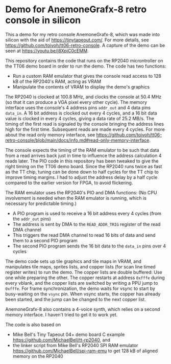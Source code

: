 Demo for AnemoneGrafx-8 retro console in silicon
================================================
This a demo for my retro console AnemoneGrafx-8, which was made into silicon with the aid of https://tinytapeout.com/.
For more details, see https://github.com/toivoh/tt06-retro-console.
A capture of the demo can be seen at https://youtu.be/j8XpiC0cEMM.

This repository contains the code that runs on the RP2040 microntroller on the TT06 demo board in order to run the demo.
The code has two functions:
- Run a custom RAM emulator that gives the console read access to 128 kB of the RP2040's RAM, acting as VRAM
- Manipulate the contents of VRAM to display the demo's graphics

The RP2040 is clocked at 100.8 MHz, and clocks the console at 50.4 MHz (so that it can produce a VGA pixel every other cycle).
The memory interface uses the console's 4 address pins `addr_out` and 4 data pins `data_in`.
A 16 bit address is clocked out every 4 cycles, and a 16 bit data value is clocked in every 4 cycles, giving a data rate of 25.2 MB/s.
The timing of the first read is signaled by the console bringing the address lines high for the first time. Subsequent reads are made every 4 cycles.
For more about the read only memory interface, see https://github.com/toivoh/tt06-retro-console/blob/main/docs/info.md#read-only-memory-interface.

The console expects the timing of the RAM emulator to be such that data from a read arrives back just in time to influence the address calculation 4 reads later.
The PIO code in this repository has been tweaked to give the right timing on the TT06 demo board. Since the RP2040 runs twice as fast as the TT chip, tuning can be done down to half cycles for the TT chip to improve timing margins. I had to adjust the address delay by a half cycle compared to the earlier version for FPGA, to avoid flickering.

The RAM emulator uses the RP2040's PIO and DMA functions: (No CPU involvement is needed when the RAM emulator is running, which is necessary for predictable timing.)
- A PIO program is used to receive a 16 bit address every 4 cycles (from the `addr_out` pins)
- The address is sent by DMA to the `READ_ADDR_TRIG` register of the read DMA channel
- This triggers the read DMA channel to read 16 bits of data and send them to a second PIO program
- The second PIO program sends the 16 bit data to the `data_in` pins over 4 cycles

The demo code sets up tile graphics and tile maps in VRAM, and manipulates tile maps, sprites lists, and copper lists (for scan line timed register writes) to run the demo.
The copper lists are double buffered: Use one while preparing the other. The copper restarts at address `0xfffe` during every vblank, and the copper lists are switched by writing a PPU jump to `0xfffe`.
For frame synchronization, the demo waits for vsync to start by busy-waiting on the `vsync` pin. When vsync starts, the copper has already been started, and the jump can be changed to the next copper list.

AnemoneGrafx-8 also contains a 4-voice synth, which relies on a second memory interface. I haven't tried to get it to work yet.

The code is also based on
- Mike Bell's Tiny Tapeout 04+ demo board C example https://github.com/MichaelBell/tt-rp2040, and
- the linker script from Mike Bell's RP2040 SPI RAM emulator https://github.com/MichaelBell/spi-ram-emu to get 128 kB of aligned memory on the RP2040
